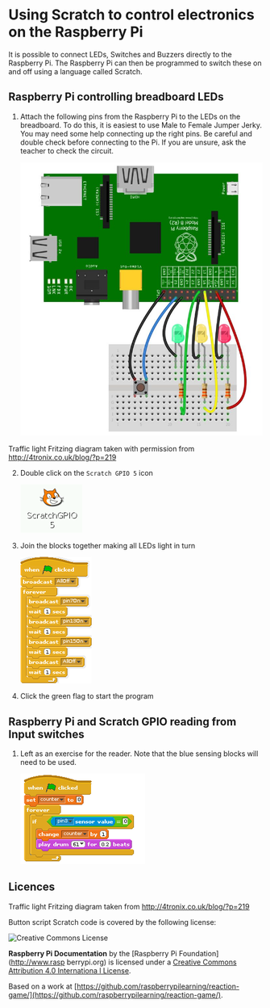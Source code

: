 # Using Scratch to control electronics on the Raspberry Pi

It is possible to connect LEDs, Switches and Buzzers directly to the Raspberry Pi. The Raspberry Pi can then be programmed to switch these on and off using a language called Scratch. 

## Raspberry Pi controlling breadboard LEDs

1. Attach the following pins from the Raspberry Pi to the LEDs on the breadboard. To do this, it is easiest to use Male to Female Jumper Jerky. You may need some help connecting up the right pins. Be careful and double check before connecting to the Pi. If you are unsure, ask the teacher to check the circuit.

   ![](../images/traffic_lights.jpg)

Traffic light Fritzing diagram taken with permission from http://4tronix.co.uk/blog/?p=219

2. Double click on the `Scratch GPIO 5` icon

    ![](../images/scratch_gpio5_icon.png)

3. Join the blocks together making all LEDs light in turn

    ![](../images/PiGPIOLED.gif)

4. Click the green flag to start the program

## Raspberry Pi and Scratch GPIO reading from Input switches

1. Left as an exercise for the reader. Note that the blue sensing blocks will need to be used.

    ![](../images/button-script.png)


## Licences
Traffic light Fritzing diagram taken from http://4tronix.co.uk/blog/?p=219

Button script Scratch code is covered by the following license:

![Creative Commons License](http://i.creativecommons.org/l/by-sa/4.0/88x31.png)

**Raspberry Pi Documentation** by the [Raspberry Pi Foundation](http://www.rasp
berrypi.org) is licensed under a [Creative Commons Attribution 4.0 Internationa
l License](http://creativecommons.org/licenses/by-sa/4.0/).

Based on a work at [https://github.com/raspberrypilearning/reaction-game/](https://github.com/raspberrypilearning/reaction-game/).
